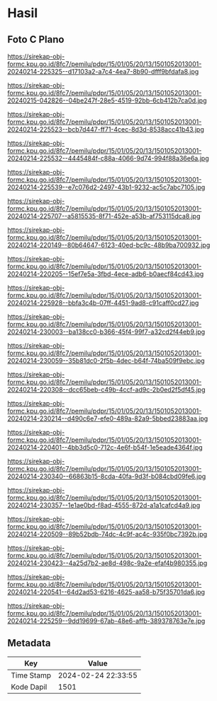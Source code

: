 # Hasil

## Foto C Plano

https://sirekap-obj-formc.kpu.go.id/8fc7/pemilu/pdpr/15/01/05/20/13/1501052013001-20240214-225325--d17103a2-a7c4-4ea7-8b90-dfff9bfdafa8.jpg

https://sirekap-obj-formc.kpu.go.id/8fc7/pemilu/pdpr/15/01/05/20/13/1501052013001-20240215-042826--04be247f-28e5-4519-92bb-6cb412b7ca0d.jpg

https://sirekap-obj-formc.kpu.go.id/8fc7/pemilu/pdpr/15/01/05/20/13/1501052013001-20240214-225523--bcb7d447-ff71-4cec-8d3d-8538acc41b43.jpg

https://sirekap-obj-formc.kpu.go.id/8fc7/pemilu/pdpr/15/01/05/20/13/1501052013001-20240214-225532--4445484f-c88a-4066-9d74-994f88a36e6a.jpg

https://sirekap-obj-formc.kpu.go.id/8fc7/pemilu/pdpr/15/01/05/20/13/1501052013001-20240214-225539--e7c076d2-2497-43b1-9232-ac5c7abc7105.jpg

https://sirekap-obj-formc.kpu.go.id/8fc7/pemilu/pdpr/15/01/05/20/13/1501052013001-20240214-225707--a5815535-8f71-452e-a53b-af753115dca8.jpg

https://sirekap-obj-formc.kpu.go.id/8fc7/pemilu/pdpr/15/01/05/20/13/1501052013001-20240214-220149--80b64647-6123-40ed-bc9c-48b9ba700932.jpg

https://sirekap-obj-formc.kpu.go.id/8fc7/pemilu/pdpr/15/01/05/20/13/1501052013001-20240214-220205--15ef7e5a-3fbd-4ece-adb6-b0aecf84cd43.jpg

https://sirekap-obj-formc.kpu.go.id/8fc7/pemilu/pdpr/15/01/05/20/13/1501052013001-20240214-225928--bbfa3c4b-07ff-4451-9ad8-c91caff0cd27.jpg

https://sirekap-obj-formc.kpu.go.id/8fc7/pemilu/pdpr/15/01/05/20/13/1501052013001-20240214-230003--ba138cc0-b366-45f4-99f7-a32cd2f44eb9.jpg

https://sirekap-obj-formc.kpu.go.id/8fc7/pemilu/pdpr/15/01/05/20/13/1501052013001-20240214-230059--35b81dc0-2f5b-4dec-b64f-74ba509f9ebc.jpg

https://sirekap-obj-formc.kpu.go.id/8fc7/pemilu/pdpr/15/01/05/20/13/1501052013001-20240214-220308--dcc65beb-c49b-4ccf-ad9c-2b0ed2f5df45.jpg

https://sirekap-obj-formc.kpu.go.id/8fc7/pemilu/pdpr/15/01/05/20/13/1501052013001-20240214-230214--d490c6e7-efe0-489a-82a9-5bbed23883aa.jpg

https://sirekap-obj-formc.kpu.go.id/8fc7/pemilu/pdpr/15/01/05/20/13/1501052013001-20240214-220401--4bb3d5c0-712c-4e6f-b54f-1e5eade4364f.jpg

https://sirekap-obj-formc.kpu.go.id/8fc7/pemilu/pdpr/15/01/05/20/13/1501052013001-20240214-230340--66863b15-8cda-40fa-9d3f-b084cbd09fe6.jpg

https://sirekap-obj-formc.kpu.go.id/8fc7/pemilu/pdpr/15/01/05/20/13/1501052013001-20240214-230357--1e1ae0bd-f8ad-4555-872d-a1a1cafcd4a9.jpg

https://sirekap-obj-formc.kpu.go.id/8fc7/pemilu/pdpr/15/01/05/20/13/1501052013001-20240214-220509--89b52bdb-74dc-4c9f-ac4c-935f0bc7392b.jpg

https://sirekap-obj-formc.kpu.go.id/8fc7/pemilu/pdpr/15/01/05/20/13/1501052013001-20240214-230423--4a25d7b2-ae8d-498c-9a2e-efaf4b980355.jpg

https://sirekap-obj-formc.kpu.go.id/8fc7/pemilu/pdpr/15/01/05/20/13/1501052013001-20240214-220541--64d2ad53-6216-4625-aa58-b75f35701da6.jpg

https://sirekap-obj-formc.kpu.go.id/8fc7/pemilu/pdpr/15/01/05/20/13/1501052013001-20240214-225259--9dd19699-67ab-48e6-affb-389378763e7e.jpg


## Metadata

| Key        | Value               |
| ---------- | ------------------- |
| Time Stamp | 2024-02-24 22:33:55 |
| Kode Dapil | 1501                |



